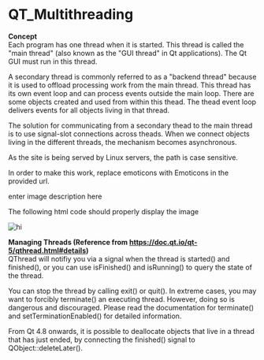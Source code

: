 # QT_Multithreading

**Concept**<br />
Each program has one thread when it is started. 
This thread is called the "main thread" (also known as the "GUI thread" in Qt applications). 
The Qt GUI must run in this thread.

A secondary thread is commonly referred to as a "backend thread" because it is used to offload processing work from the main thread.
This thread has its own event loop and can process events outside the main loop.
There are some objects created and used from within this thead.
The thead event loop delivers events for all objects living in that thread.

The solution for communicating from a secondary thead to the main thread is to use signal-slot connections across theads.
When we connect objects living in the different threads, the mechanism becomes asynchronous.

As the site is being served by Linux servers, the path is case sensitive.

In order to make this work, replace emoticons with Emoticons in the provided url.

enter image description here

The following html code should properly display the image

<img src="https://doc.qt.io/qt-5/images/threadsandobjects.png" alt="hi" class="inline"/>

**Managing Threads (Reference from https://doc.qt.io/qt-5/qthread.html#details)**<br />
QThread will notifiy you via a signal when the thread is started() and finished(), or you can use isFinished() and isRunning() to query the state of the thread.

You can stop the thread by calling exit() or quit(). In extreme cases, you may want to forcibly terminate() an executing thread. However, doing so is dangerous and discouraged. Please read the documentation for terminate() and setTerminationEnabled() for detailed information.

From Qt 4.8 onwards, it is possible to deallocate objects that live in a thread that has just ended, by connecting the finished() signal to QObject::deleteLater().
